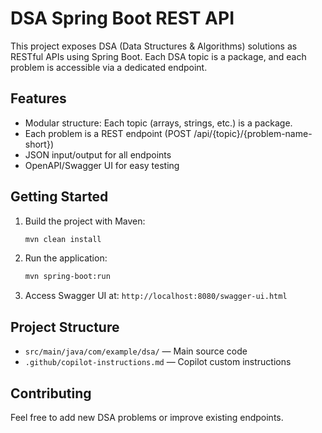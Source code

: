 # DSA Spring Boot REST API

This project exposes DSA (Data Structures & Algorithms) solutions as RESTful APIs using Spring Boot. Each DSA topic is a package, and each problem is accessible via a dedicated endpoint.

## Features
- Modular structure: Each topic (arrays, strings, etc.) is a package.
- Each problem is a REST endpoint (POST /api/{topic}/{problem-name-short})
- JSON input/output for all endpoints
- OpenAPI/Swagger UI for easy testing

## Getting Started
1. Build the project with Maven:
   ```sh
   mvn clean install
   ```
2. Run the application:
   ```sh
   mvn spring-boot:run
   ```
3. Access Swagger UI at: `http://localhost:8080/swagger-ui.html`

## Project Structure
- `src/main/java/com/example/dsa/` — Main source code
- `.github/copilot-instructions.md` — Copilot custom instructions

## Contributing
Feel free to add new DSA problems or improve existing endpoints.
